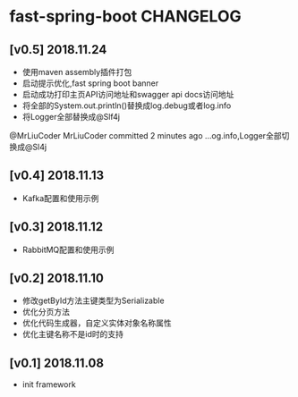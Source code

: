 # fast-spring-boot CHANGELOG

## [v0.5] 2018.11.24
- 使用maven assembly插件打包
- 启动提示优化,fast spring boot banner
- 启动成功打印主页API访问地址和swagger api docs访问地址
- 将全部的System.out.println()替换成log.debug或者log.info
- 将Logger全部替换成@Slf4j

@MrLiuCoder
MrLiuCoder committed 2 minutes ago
 …og.info,Logger全部切换成@Sl4j
## [v0.4] 2018.11.13
- Kafka配置和使用示例

## [v0.3] 2018.11.12
- RabbitMQ配置和使用示例

## [v0.2] 2018.11.10
- 修改getById方法主键类型为Serializable
- 优化分页方法
- 优化代码生成器，自定义实体对象名称属性
- 优化主键名称不是id时的支持

## [v0.1] 2018.11.08
- init framework
